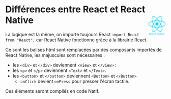 # **Différences entre React et React Native** <a href="../"><img align="right" src="../../../src/images/react-native.png" alt="React" height="64px"></a>

La logique est la même, on importe toujours React `import React from "React";` car React Native fonctionne grâce à la librairie React.

Ce sont les balises html sont remplacées par des composants importés de React Native, les majuscules sont nécessaires :
* les `<div>` et `</div>` deviennent `<view>` et `</view>` :
* les `<p>` et `</p>` deviennent `<Text>` et `</Text>`.
* les `<button>` et `</button>` deviennent `<Button>` et `</Button>`
    * `onClick` devient `onPress` pour presser l'écran tactile.  

Ces éléments seront compilés en code Natif.